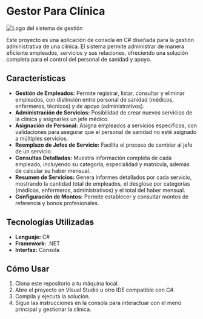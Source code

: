 # Gestor Para Clínica

![Logo del sistema de gestión](https://github.com/user-attachments/assets/fb658b57-615a-42c1-b33c-a90703c8e571)

Este proyecto es una aplicación de consola en C# diseñada para la gestión administrativa de una clínica. El sistema permite administrar de manera eficiente empleados, servicios y sus relaciones, ofreciendo una solución completa para el control del personal de sanidad y apoyo.

## Características

-   **Gestión de Empleados:** Permite registrar, listar, consultar y eliminar empleados, con distinción entre personal de sanidad (médicos, enfermeros, técnicos) y de apoyo (administrativos).
-   **Administración de Servicios:** Posibilidad de crear nuevos servicios de la clínica y asignarles un jefe médico.
-   **Asignación de Personal:** Asigna empleados a servicios específicos, con validaciones para asegurar que el personal de sanidad no esté asignado a múltiples servicios.
-   **Reemplazo de Jefes de Servicio:** Facilita el proceso de cambiar al jefe de un servicio.
-   **Consultas Detalladas:** Muestra información completa de cada empleado, incluyendo su categoría, especialidad y matrícula, además de calcular su haber mensual.
-   **Resumen de Servicios:** Genera informes detallados por cada servicio, mostrando la cantidad total de empleados, el desglose por categorías (médicos, enfermeros, administrativos) y el total del haber mensual.
-   **Configuración de Montos:** Permite establecer y consultar montos de referencia y bonos profesionales.

## Tecnologías Utilizadas

-   **Lenguaje:** C#
-   **Framework:** .NET
-   **Interfaz:** Consola

## Cómo Usar

1.  Clona este repositorio a tu máquina local.
2.  Abre el proyecto en Visual Studio u otro IDE compatible con C#.
3.  Compila y ejecuta la solución.
4.  Sigue las instrucciones en la consola para interactuar con el menú principal y gestionar la clínica.
